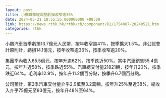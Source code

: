 ```yaml
---
layout: post
title: 小鵬首季經調整虧損收窄逾36%
date: 2024-05-21 18:55:55.000000000 +08:00
link: https://news.rthk.hk/rthk/ch/component/k2/1754087-20240521.htm
categories: rthk
---
```


小鵬汽車首季虧損13.7億元人民幣，按年收窄逾41%，按季擴大1.5%。非公認會計原則計，虧損14.1億元，按年收窄逾36%，按季收窄逾20%。

集團季內收入65.5億元，按年升逾62%，按季跌近50%。當中汽車銷售55.4億元，按年升近58%，按季跌近55%。汽車總交付量21821輛，按年升20%，按季跌近64%。毛利率12.9%，按年升11.2個百分點，按季升6.7個百分點。

公司預計，第2季汽車交付量介乎2.9萬至3.2萬輛，按年升25%至近38%，總收入介乎75億元至83億元，按年升48%至64%。
